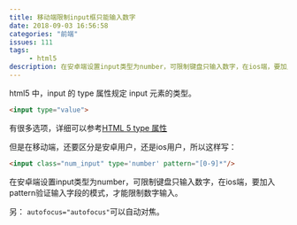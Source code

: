 ```yaml
---
title: 移动端限制input框只能输入数字
date: 2018-09-03 16:56:58
categories: "前端" 
issues: 111
tags: 
     - html5
description: 在安卓端设置input类型为number，可限制键盘只输入数字，在ios端，要加入pattern验证输入字段的模式，才能限制数字输入
---
```


html5 中，input 的 type 属性规定 input 元素的类型。
```html
<input type="value">
```

有很多选项，详细可以参考[HTML 5 type 属性](http://www.w3school.com.cn/html5/att_input_type.asp)

但是在移动端，还要区分是安卓用户，还是ios用户，所以这样写：

```html
<input class="num_input" type='number' pattern="[0-9]*"/>
```

在安卓端设置input类型为number，可限制键盘只输入数字，在ios端，要加入pattern验证输入字段的模式，才能限制数字输入。

另： `autofocus="autofocus"`可以自动对焦。
